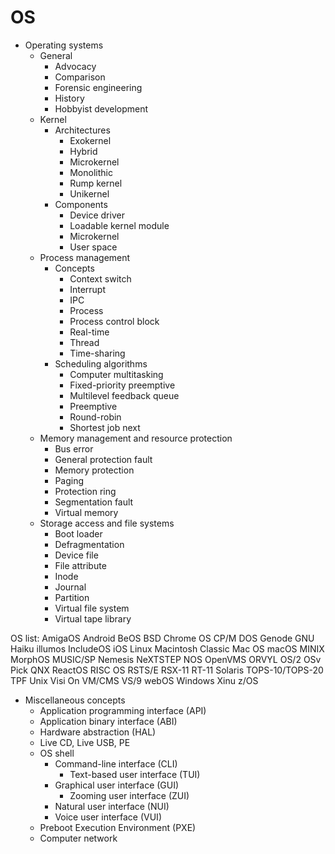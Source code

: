 # OS


* Operating systems
  * General
    - Advocacy
    - Comparison
    - Forensic engineering
    - History
    - Hobbyist development
  * Kernel
    * Architectures
      - Exokernel
      - Hybrid
      - Microkernel
      - Monolithic
      - Rump kernel
      - Unikernel
    * Components
      - Device driver
      - Loadable kernel module
      - Microkernel
      - User space
  * Process management
    * Concepts
      - Context switch
      - Interrupt
      - IPC
      - Process
      - Process control block
      - Real-time
      - Thread
      - Time-sharing
    * Scheduling algorithms
      - Computer multitasking
      - Fixed-priority preemptive
      - Multilevel feedback queue
      - Preemptive
      - Round-robin
      - Shortest job next
  * Memory management and resource protection
    - Bus error
    - General protection fault
    - Memory protection
    - Paging
    - Protection ring
    - Segmentation fault
    - Virtual memory
  * Storage access and file systems
    - Boot loader
    - Defragmentation
    - Device file
    - File attribute
    - Inode
    - Journal
    - Partition
    - Virtual file system
    - Virtual tape library

OS list:
AmigaOS Android BeOS BSD Chrome OS CP/M DOS Genode GNU Haiku illumos IncludeOS iOS Linux Macintosh Classic Mac OS macOS MINIX MorphOS MUSIC/SP Nemesis NeXTSTEP NOS OpenVMS ORVYL OS/2 OSv Pick QNX ReactOS RISC OS RSTS/E RSX-11 RT-11 Solaris TOPS-10/TOPS-20 TPF Unix Visi On VM/CMS VS/9 webOS Windows Xinu z/OS

* Miscellaneous concepts
  - Application programming interface (API)
  - Application binary interface (ABI)
  - Hardware abstraction (HAL)
  - Live CD, Live USB, PE
  - OS shell
    - Command-line interface (CLI)
      - Text-based user interface (TUI)
    - Graphical user interface (GUI)
      - Zooming user interface (ZUI)
    - Natural user interface (NUI)
    - Voice user interface (VUI)
  - Preboot Execution Environment (PXE)
  - Computer network
